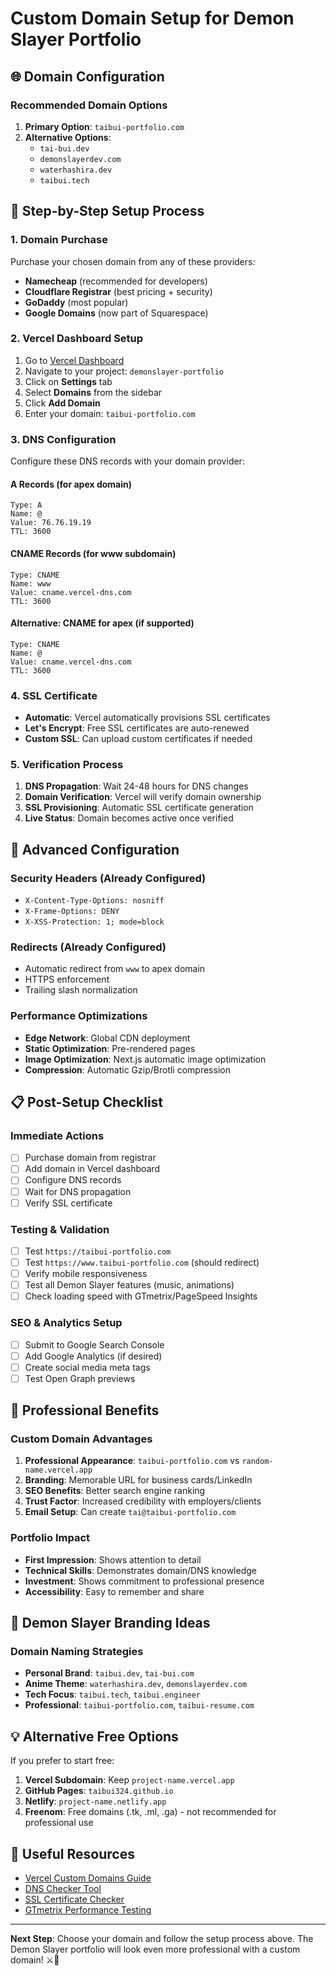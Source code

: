 # Custom Domain Setup for Demon Slayer Portfolio

## 🌐 Domain Configuration

### Recommended Domain Options
1. **Primary Option**: `taibui-portfolio.com`
2. **Alternative Options**:
   - `tai-bui.dev`
   - `demonslayerdev.com`
   - `waterhashira.dev`
   - `taibui.tech`

## 🚀 Step-by-Step Setup Process

### 1. Domain Purchase
Purchase your chosen domain from any of these providers:
- **Namecheap** (recommended for developers)
- **Cloudflare Registrar** (best pricing + security)
- **GoDaddy** (most popular)
- **Google Domains** (now part of Squarespace)

### 2. Vercel Dashboard Setup
1. Go to [Vercel Dashboard](https://vercel.com/dashboard)
2. Navigate to your project: `demonslayer-portfolio`
3. Click on **Settings** tab
4. Select **Domains** from the sidebar
5. Click **Add Domain**
6. Enter your domain: `taibui-portfolio.com`

### 3. DNS Configuration
Configure these DNS records with your domain provider:

#### A Records (for apex domain)
```
Type: A
Name: @
Value: 76.76.19.19
TTL: 3600
```

#### CNAME Records (for www subdomain)
```
Type: CNAME
Name: www
Value: cname.vercel-dns.com
TTL: 3600
```

#### Alternative: CNAME for apex (if supported)
```
Type: CNAME
Name: @
Value: cname.vercel-dns.com
TTL: 3600
```

### 4. SSL Certificate
- **Automatic**: Vercel automatically provisions SSL certificates
- **Let's Encrypt**: Free SSL certificates are auto-renewed
- **Custom SSL**: Can upload custom certificates if needed

### 5. Verification Process
1. **DNS Propagation**: Wait 24-48 hours for DNS changes
2. **Domain Verification**: Vercel will verify domain ownership
3. **SSL Provisioning**: Automatic SSL certificate generation
4. **Live Status**: Domain becomes active once verified

## 🔧 Advanced Configuration

### Security Headers (Already Configured)
- `X-Content-Type-Options: nosniff`
- `X-Frame-Options: DENY`
- `X-XSS-Protection: 1; mode=block`

### Redirects (Already Configured)
- Automatic redirect from `www` to apex domain
- HTTPS enforcement
- Trailing slash normalization

### Performance Optimizations
- **Edge Network**: Global CDN deployment
- **Static Optimization**: Pre-rendered pages
- **Image Optimization**: Next.js automatic image optimization
- **Compression**: Automatic Gzip/Brotli compression

## 📋 Post-Setup Checklist

### Immediate Actions
- [ ] Purchase domain from registrar
- [ ] Add domain in Vercel dashboard
- [ ] Configure DNS records
- [ ] Wait for DNS propagation
- [ ] Verify SSL certificate

### Testing & Validation
- [ ] Test `https://taibui-portfolio.com`
- [ ] Test `https://www.taibui-portfolio.com` (should redirect)
- [ ] Verify mobile responsiveness
- [ ] Test all Demon Slayer features (music, animations)
- [ ] Check loading speed with GTmetrix/PageSpeed Insights

### SEO & Analytics Setup
- [ ] Submit to Google Search Console
- [ ] Add Google Analytics (if desired)
- [ ] Create social media meta tags
- [ ] Test Open Graph previews

## 🎯 Professional Benefits

### Custom Domain Advantages
1. **Professional Appearance**: `taibui-portfolio.com` vs `random-name.vercel.app`
2. **Branding**: Memorable URL for business cards/LinkedIn
3. **SEO Benefits**: Better search engine ranking
4. **Trust Factor**: Increased credibility with employers/clients
5. **Email Setup**: Can create `tai@taibui-portfolio.com`

### Portfolio Impact
- **First Impression**: Shows attention to detail
- **Technical Skills**: Demonstrates domain/DNS knowledge
- **Investment**: Shows commitment to professional presence
- **Accessibility**: Easy to remember and share

## 🌊 Demon Slayer Branding Ideas

### Domain Naming Strategies
- **Personal Brand**: `taibui.dev`, `tai-bui.com`
- **Anime Theme**: `waterhashira.dev`, `demonslayerdev.com`
- **Tech Focus**: `taibui.tech`, `taibui.engineer`
- **Professional**: `taibui-portfolio.com`, `taibui-resume.com`

## 💡 Alternative Free Options

If you prefer to start free:
1. **Vercel Subdomain**: Keep `project-name.vercel.app`
2. **GitHub Pages**: `taibui324.github.io`
3. **Netlify**: `project-name.netlify.app`
4. **Freenom**: Free domains (.tk, .ml, .ga) - not recommended for professional use

## 🔗 Useful Resources
- [Vercel Custom Domains Guide](https://vercel.com/docs/projects/domains)
- [DNS Checker Tool](https://dnschecker.org/)
- [SSL Certificate Checker](https://www.sslshopper.com/ssl-checker.html)
- [GTmetrix Performance Testing](https://gtmetrix.com/)

---

**Next Step**: Choose your domain and follow the setup process above. The Demon Slayer portfolio will look even more professional with a custom domain! ⚔️🌊

